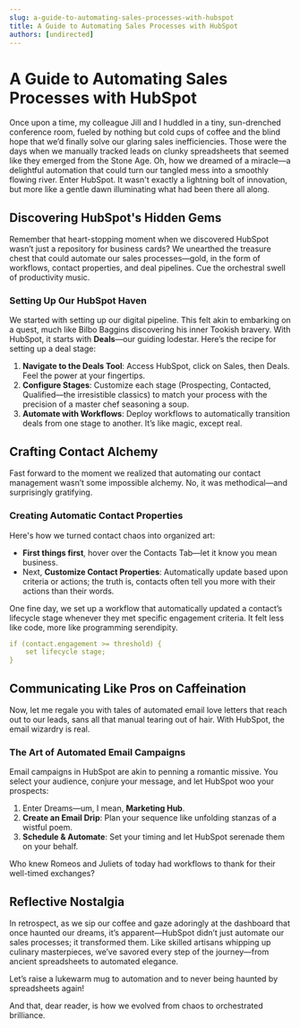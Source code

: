 ```yaml
---
slug: a-guide-to-automating-sales-processes-with-hubspot
title: A Guide to Automating Sales Processes with HubSpot
authors: [undirected]
---
```


# A Guide to Automating Sales Processes with HubSpot

Once upon a time, my colleague Jill and I huddled in a tiny, sun-drenched conference room, fueled by nothing but cold cups of coffee and the blind hope that we’d finally solve our glaring sales inefficiencies. Those were the days when we manually tracked leads on clunky spreadsheets that seemed like they emerged from the Stone Age. Oh, how we dreamed of a miracle—a delightful automation that could turn our tangled mess into a smoothly flowing river. Enter HubSpot. It wasn't exactly a lightning bolt of innovation, but more like a gentle dawn illuminating what had been there all along.

## Discovering HubSpot's Hidden Gems

Remember that heart-stopping moment when we discovered HubSpot wasn’t just a repository for business cards? We unearthed the treasure chest that could automate our sales processes—gold, in the form of workflows, contact properties, and deal pipelines. Cue the orchestral swell of productivity music.

### Setting Up Our HubSpot Haven

We started with setting up our digital pipeline. This felt akin to embarking on a quest, much like Bilbo Baggins discovering his inner Tookish bravery. With HubSpot, it starts with **Deals**—our guiding lodestar. Here’s the recipe for setting up a deal stage:

1. **Navigate to the Deals Tool**: Access HubSpot, click on Sales, then Deals. Feel the power at your fingertips.
2. **Configure Stages**: Customize each stage (Prospecting, Contacted, Qualified—the irresistible classics) to match your process with the precision of a master chef seasoning a soup.
3. **Automate with Workflows**: Deploy workflows to automatically transition deals from one stage to another. It’s like magic, except real.

## Crafting Contact Alchemy

Fast forward to the moment we realized that automating our contact management wasn’t some impossible alchemy. No, it was methodical—and surprisingly gratifying.

### Creating Automatic Contact Properties

Here's how we turned contact chaos into organized art:

- **First things first**, hover over the Contacts Tab—let it know you mean business.
- Next, **Customize Contact Properties**: Automatically update based upon criteria or actions; the truth is, contacts often tell you more with their actions than their words.

One fine day, we set up a workflow that automatically updated a contact’s lifecycle stage whenever they met specific engagement criteria. It felt less like code, more like programming serendipity.

```yaml
if (contact.engagement >= threshold) {
    set lifecycle stage;
}
```

## Communicating Like Pros on Caffeination

Now, let me regale you with tales of automated email love letters that reach out to our leads, sans all that manual tearing out of hair. With HubSpot, the email wizardry is real. 

### The Art of Automated Email Campaigns

Email campaigns in HubSpot are akin to penning a romantic missive. You select your audience, conjure your message, and let HubSpot woo your prospects:

1. Enter Dreams—um, I mean, **Marketing Hub**.
2. **Create an Email Drip**: Plan your sequence like unfolding stanzas of a wistful poem.
3. **Schedule & Automate**: Set your timing and let HubSpot serenade them on your behalf.

Who knew Romeos and Juliets of today had workflows to thank for their well-timed exchanges?

## Reflective Nostalgia

In retrospect, as we sip our coffee and gaze adoringly at the dashboard that once haunted our dreams, it’s apparent—HubSpot didn’t just automate our sales processes; it transformed them. Like skilled artisans whipping up culinary masterpieces, we’ve savored every step of the journey—from ancient spreadsheets to automated elegance.

Let’s raise a lukewarm mug to automation and to never being haunted by spreadsheets again! 

And that, dear reader, is how we evolved from chaos to orchestrated brilliance.